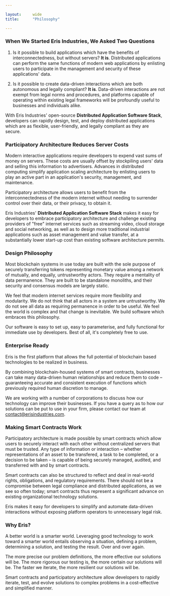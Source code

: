 ```yaml
---

layout:     wide
title:      "Philosophy"

---
```


### When We Started Eris Industries, We Asked Two Questions

1) Is it possible to build applications which have the benefits of interconnectedness, but without servers? **It is**. Distributed applications can perform the same functions of modern web applications by enlisting users to participate in the management and security of these applications' data.

2) Is it possible to create data-driven interactions which are both autonomous and legally compliant? **It is**. Data-driven interactions are not exempt from legal norms and procedures, and platforms capable of operating within existing legal frameworks will be profoundly useful to businesses and individuals alike.

With Eris Industries' open-source **Distributed Application Software Stack**, developers can rapidly design, test, and deploy distributed applications which are as flexible, user-friendly, and legally compliant as they are secure.

### Participatory Architecture Reduces Server Costs

Modern interactive applications require developers to expend vast sums of money on servers. These costs are usually offset by stockpiling users' data and selling this information to advertisers. Advances in distributed computing simplify application scaling architecture by enlisting users to play an active part in an application's security, management, and maintenance.

Participatory architecture allows users to benefit from the interconnectedness of the modern internet without needing to surrender control over their data, or their privacy, to obtain it.

Eris Industries' **Distributed Application Software Stack** makes it easy for developers to embrace participatory architecture and challenge existing providers of "free" internet services such as streaming video, cloud storage and social networking, as well as to design more traditional industrial applications such as asset management and value transfer, at a substantially lower start-up cost than existing software architecture permits.

### Design Philosophy

Most blockchain systems in use today are built with the sole purpose of securely transferring tokens representing monetary value among a network of mutually, and equally, untrustworthy actors. They require a mentality of data permanence. They are built to be standalone monoliths, and their security and consensus models are largely static.

We feel that modern internet services require more flexibility and modularity. We do not think that all actors in a system are untrustworthy. We do not see all data as requiring permanence in order to be useful. We feel the world is complex and that change is inevitable. We build software which embraces this philosophy.

Our software is easy to set up, easy to parameterise, and fully functional for immediate use by developers. Best of all, it's completely free to use.

### Enterprise Ready

Eris is the first platform that allows the full potential of blockchain based technologies to be realized in business.

By combining blockchain-housed systems of smart contracts, businesses can take many data-driven human relationships and reduce them to code – guaranteeing accurate and consistent execution of functions which previously required human discretion to manage.

We are working with a number of corporations to discuss how our technology can improve their businesses. If you have a query as to how our solutions can be put to use in your firm, please contact our team at [contact@erisindustries.com](mailto:contact@erisindustries.com).

### Making Smart Contracts Work

Participatory architecture is made possible by smart contracts which allow users to securely interact with each other without centralized servers that must be trusted. Any type of information or interaction – whether representations of an asset to be transfered, a task to be completed, or a decision to be taken – is capable of being securely managed, audited, and transferred with and by smart contracts.

Smart contracts can also be structured to reflect and deal in real-world rights, obligations, and regulatory requirements. There should not be a compromise between legal compliance and distributed applications, as we see so often today; smart contracts thus represent a significant advance on existing organizational technology solutions.

Eris makes it easy for developers to simplify and automate data-driven interactions without exposing platform operators to unnecessary legal risk.

### Why Eris?

A better world is a smarter world. Leveraging good technology to work toward a smarter world entails observing a situation, defining a problem, determining a solution, and testing the result. Over and over again.

The more precise our problem definitions, the more effective our solutions will be. The more rigorous our testing is, the more certain our solutions will be. The faster we iterate, the more resilient our solutions will be.

Smart contracts and participatory architecture allow developers to rapidly iterate, test, and evolve solutions to complex problems in a cost-effective and simplified manner.


